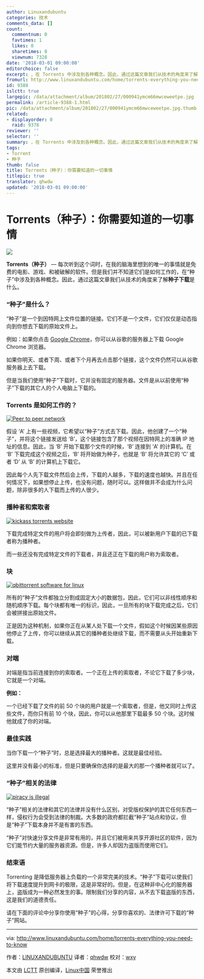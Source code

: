 ```yaml
---
author: Linuxandubuntu
categories: 技术
comments_data: []
count:
  commentnum: 0
  favtimes: 1
  likes: 0
  sharetimes: 0
  viewnum: 7328
date: '2018-03-01 09:00:00'
editorchoice: false
excerpt: ，在 Torrents 中涉及到各种概念。因此，通过这篇文章我们从技术的角度来了解 torrenting 是什么。
fromurl: http://www.linuxandubuntu.com/home/torrents-everything-you-need-to-know
id: 9388
islctt: true
largepic: /data/attachment/album/201802/27/000941ymcm66mwceweetpe.jpg
permalink: /article-9388-1.html
pic: /data/attachment/album/201802/27/000941ymcm66mwceweetpe.jpg.thumb.jpg
related:
- displayorder: 0
  raid: 9378
reviewer: ''
selector: ''
summary: ，在 Torrents 中涉及到各种概念。因此，通过这篇文章我们从技术的角度来了解 torrenting 是什么。
tags:
- Torrent
- 种子
thumb: false
title: Torrents（种子）：你需要知道的一切事情
titlepic: true
translator: qhwdw
updated: '2018-03-01 09:00:00'
---
```


Torrents（种子）：你需要知道的一切事情
=======================


![](/data/attachment/album/201802/27/000941ymcm66mwceweetpe.jpg)


**Torrents（种子）** — 每次听到这个词时，在我的脑海里想到的唯一的事情就是免费的电影、游戏、和被破解的软件。但是我们并不知道它们是如何工作的，在“种子”中涉及到各种概念。因此，通过这篇文章我们从技术的角度来了解**种子下载**是什么。


### “种子”是什么？


“种子”是一个到因特网上文件位置的链接。它们不是一个文件，它们仅仅是动态指向到你想去下载的原始文件上。


例如：如果你点击 [Google Chrome](https://www.google.com/chrome/)，你可以从谷歌的服务器上下载 Google Chrome 浏览器。


如果你明天、或者下周、或者下个月再去点击那个链接，这个文件仍然可以从谷歌服务器上去下载。


但是当我们使用“种子”下载时，它并没有固定的服务器。文件是从以前使用“种子”下载的其它人的个人电脑上下载的。


### Torrents 是如何工作的？


[![Peer to peer network](/data/attachment/album/201802/27/000942occ10c59nnicgsnq.png)](http://www.linuxandubuntu.com/uploads/2/1/1/5/21152474/torrent_orig.png)


假设 ‘A’ 上有一些视频，它希望以“种子”方式去下载。因此，他创建了一个“种子”，并将这个链接发送给 ‘B’，这个链接包含了那个视频在因特网上的准确 IP 地址的信息。因此，当 ‘B’ 开始下载那个文件的时候，‘B’ 连接到 ‘A’ 的计算机。在 ‘B’ 下载完成这个视频之后，‘B’ 将开始做为种子，也就是 ‘B’ 将允许其它的 ‘C’ 或者 ‘D’ 从 ‘B’ 的计算机上下载它。


因此每个人先下载文件然后会上传，下载的人越多，下载的速度也越快。并且在任何情况下，如果想停止上传，也没有问题，随时可以。这样做并不会成为什么问题，除非很多的人下载而上传的人很少。


### 播种者和索取者


[![kickass torrents website](/data/attachment/album/201802/27/000942e3tdln7s99sqedpq.png)](http://www.linuxandubuntu.com/uploads/2/1/1/5/21152474/seeders_orig.png)


下载完成特定文件的用户将会即刻做为上传者，因此，可以被新用户下载的已下载者称为播种者。


而一些还没有完成特定文件的下载者，并且还正在下载的用户称为索取者。


### 块


[![qbittorrent software for linux](/data/attachment/album/201802/27/000943vs2kvlp4v4spp425.png)](http://www.linuxandubuntu.com/uploads/2/1/1/5/21152474/peers_orig.png)


所有的“种子”文件都独立分割成固定大小的数据包，因此，它们可以非线性顺序和随机顺序下载。每个块都有唯一的标识，因此，一旦所有的块下载完成之后，它们会被拼接出原始文件。


正是因为这种机制，如果你正在从某人处下载一个文件，假如这个时候因某些原因他停止了上传，你可以继续从其它的播种者处继续下载，而不需要从头开始重新下载。


### 对端


对端是指当前连接到你的索取者。一个正在上传的索取者，不论它下载了多少块，它就是一个对端。


**例如：**


一个已经下载了文件的前 50 个块的用户就是一个索取者，但是，他又同时上传这些文件，而你只有前 10 个块，因此，你可以从他那里下载最多 50 个块。这时候他就成了你的对端。


### 最佳实践


当你下载一个“种子”时，总是选择最大的播种者。这就是最佳经验。


这里并没有最小的标准，但是只要确保你选择的是最大的那一个播种者就可以了。


### “种子”相关的法律


[![piracy is illegal](/data/attachment/album/201802/27/000945sxgpmvn4nx0z4v4z.png)](http://www.linuxandubuntu.com/uploads/2/1/1/5/21152474/torrent-laws_orig.png)


“种子”相关的法律和其它的法律并没有什么区别，对受版权保护的其它任何东西一样，侵权行为会受到法律的制裁。大多数的政府都拦截“种子”站点和协议，但是“种子”下载本身并不是有害的东西。


“种子”对快速分享文件是非常有用的，并且它们被用来共享开源社区的软件，因为它们能节约大量的服务器资源。但是，许多人却因为盗版而使用它们。


### 结束语


Torrenting 是降低服务器上负载的一个非常完美的技术。“种子”下载可以使我们将下载速度提升到网卡的极限，这是非常好的。但是，在这种非中心化的服务器上，盗版成为一种必然发生的事。限制我们分享的内容，从不去下载盗版的东西，这是我们的道德责任。


请在下面的评论中分享你使用“种子”的心得，分享你喜欢的、法律许可下载的“种子”网站。




---


via: <http://www.linuxandubuntu.com/home/torrents-everything-you-need-to-know>


作者：[LINUXANDUBUNTU](http://www.linuxandubuntu.com) 译者：[qhwdw](https://github.com/qhwdw) 校对：[wxy](https://github.com/wxy)


本文由 [LCTT](https://github.com/LCTT/TranslateProject) 原创编译，[Linux中国](https://linux.cn/) 荣誉推出